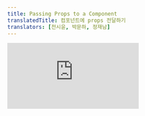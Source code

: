 ```yaml
---
title: Passing Props to a Component
translatedTitle: 컴포넌트에 props 전달하기
translators: [전시윤, 박문하, 정재남]
---
```


<iframe 
  style={{aspectRatio: 1.7778, width: '100%'}} 
  src="https://www.youtube.com/embed/playlist?list=PLjQV3hketAJkh6BEl0n4PDS_2fBd0cS9v&index=11"
  title="YouTube video player" 
  frameBorder="0" 
/>

<Intro>

React components use *props* to communicate with each other. Every parent component can pass some information to its child components by giving them props. Props might remind you of HTML attributes, but you can pass any JavaScript value through them, including objects, arrays, and functions.
<Trans>React 컴포넌트는 props를 이용해 서로 통신합니다. 모든 부모 컴포넌트는 props를 줌으로써 몇몇의 정보를 자식 컴포넌트에게 전달할 수 있습니다. props는 HTML 속성(attribute)을 생각나게 할 수도 있지만, 객체, 배열, 함수를 포함한 모든 JavaScript 값을 전달할 수 있습니다.</Trans>

</Intro>

<YouWillLearn>

* How to pass props to a component
* How to read props from a component
* How to specify default values for props
* How to pass some JSX to a component
* How props change over time

<TransBlock>
  - 컴포넌트에 props를 전달하는 방법
  - 컴포넌트에서 props를 읽는 방법
  - props의 기본값을 지정하는 방법
  - 컴포넌트에 JSX를 전달하는 방법
  - 시간에 따라 props가 변하는 방식
</TransBlock>
</YouWillLearn>

## Familiar props<Trans>친숙한 props</Trans> {/*familiar-props*/}

Props are the information that you pass to a JSX tag. For example, `className`, `src`, `alt`, `width`, and `height` are some of the props you can pass to an `<img>`:
<Trans>props는 JSX 태그에 전달하는 정보입니다. 예를 들어, `className`, `src`, `alt`, `width`, `height` 는 `<img>` 태그에 전달할 수 있습니다:</Trans>

<Sandpack>

```js
function Avatar() {
  return (
    <img
      className="avatar"
      src="https://i.imgur.com/1bX5QH6.jpg"
      alt="Lin Lanying"
      width={100}
      height={100}
    />
  );
}

export default function Profile() {
  return (
    <Avatar />
  );
}
```

```css
body { min-height: 120px; }
.avatar { margin: 20px; border-radius: 50%; }
```

</Sandpack>

The props you can pass to an `<img>` tag are predefined (ReactDOM conforms to [the HTML standard](https://www.w3.org/TR/html52/semantics-embedded-content.html#the-img-element)). But you can pass any props to *your own* components, such as `<Avatar>`, to customize them. Here's how!
<Trans>`<img>` 태그에 전달할 수 있는 props는 미리 정의되어 있습니다. (ReactDOM는 [HTML 표준](https://www.w3.org/TR/html52/semantics-embedded-content.html#the-img-element)을 준수합니다.) 자신이 생성한 `<Avatar>`와 같은 어떤 컴포넌트든 props를 전달할 수 있습니다. 방법은 다음과 같습니다.</Trans>

## Passing props to a component<Trans>컴포넌트에 props 전달하기</Trans> {/*passing-props-to-a-component*/}

In this code, the `Profile` component isn't passing any props to its child component, `Avatar`:
<Trans>아래 코드에서 `Profile` 컴포넌트는 자식 컴포넌트인 `Avatar`에 어떠한 props도 전달하지 않습니다:</Trans>

```js
export default function Profile() {
  return (
    <Avatar />
  );
}
```

You can give `Avatar` some props in two steps.
<Trans>다음 두 단계에 걸쳐 `Avatar`에 props를 전달할 수 있습니다.</Trans>

### Step 1: Pass props to the child component<Trans>자식 컴포넌트에 props 전달하기</Trans> {/*step-1-pass-props-to-the-child-component*/}

First, pass some props to `Avatar`. For example, let's pass two props: `person` (an object), and `size` (a number):
<Trans>먼저, `Avatar` 에 몇몇 props를 전달합니다. 예를 들어 `person` (객체)와 `size` (숫자)를 전달해 보겠습니다:</Trans>

```js
export default function Profile() {
  return (
    <Avatar
      person={{ name: 'Lin Lanying', imageId: '1bX5QH6' }}
      size={100}
    />
  );
}
```

<Note>

If double curly braces after `person=` confuse you, recall [they're merely an object](/learn/javascript-in-jsx-with-curly-braces#using-double-curlies-css-and-other-objects-in-jsx) inside the JSX curlies.
<Trans>만약 `person=` 뒤에 있는 이중 괄호가 혼란스럽다면, [JSX 중괄호 안의 객체](/learn/javascript-in-jsx-with-curly-braces#using-double-curlies-css-and-other-objects-in-jsx)라고 기억하시면 됩니다.</Trans>

</Note>

Now you can read these props inside the `Avatar` component.
<Trans>이제 `Avatar` 컴포넌트 내 props를 읽을 수 있습니다.</Trans>

### Step 2: Read props inside the child component<Trans>자식 컴포넌트 내부에서 props 읽기</Trans> {/*step-2-read-props-inside-the-child-component*/}

You can read these props by listing their names `person, size` separated by the commas inside `({` and `})` directly after `function Avatar`. This lets you use them inside the `Avatar` code, like you would with a variable.
<Trans>이러한 props들은 `function Avatar` 바로 뒤에 있는 `({`와 `})` 안에 그들의 이름인 `person, size` 등을 쉼표로 구분함으로써 읽을 수 있습니다. 이렇게 하면 `Avatar` 코드 내에서 변수를 사용하는 것처럼 사용할 수 있습니다.</Trans>

```js
function Avatar({ person, size }) {
  // person and size are available here
}
```

Add some logic to `Avatar` that uses the `person` and `size` props for rendering, and you're done.
<Trans>`Avatar`에 렌더링을 위해 `person` 과 `size` props를 사용하는 로직을 추가하면 끝입니다.</Trans>

Now you can configure `Avatar` to render in many different ways with different props. Try tweaking the values!
<Trans>이제 `Avatar`를 다른 props를 이용해 다양한 방식으로 렌더링하도록 구성할 수 있습니다. 값을 조정해보세요!</Trans>

<Sandpack>

```js App.js
import { getImageUrl } from './utils.js';

function Avatar({ person, size }) {
  return (
    <img
      className="avatar"
      src={getImageUrl(person)}
      alt={person.name}
      width={size}
      height={size}
    />
  );
}

export default function Profile() {
  return (
    <div>
      <Avatar
        size={100}
        person={{ 
          name: 'Katsuko Saruhashi', 
          imageId: 'YfeOqp2'
        }}
      />
      <Avatar
        size={80}
        person={{
          name: 'Aklilu Lemma', 
          imageId: 'OKS67lh'
        }}
      />
      <Avatar
        size={50}
        person={{ 
          name: 'Lin Lanying',
          imageId: '1bX5QH6'
        }}
      />
    </div>
  );
}
```

```js utils.js
export function getImageUrl(person, size = 's') {
  return (
    'https://i.imgur.com/' +
    person.imageId +
    size +
    '.jpg'
  );
}
```

```css
body { min-height: 120px; }
.avatar { margin: 10px; border-radius: 50%; }
```

</Sandpack>

Props let you think about parent and child components independently. For example, you can change the `person` or the `size` props inside `Profile` without having to think about how `Avatar` uses them. Similarly, you can change how the `Avatar` uses these props, without looking at the `Profile`.
<Trans>props를 사용하면 부모 컴포넌트와 자식 컴포넌트를 독립적으로 생각할 수 있습니다. 예를 들어, `Avatar` 가 props들을 어떻게 사용하는지 생각할 필요없이  `Profile`의 `person` 또는 `size` props를 수정할 수 있습니다. 마찬가지로 `Profile`을 보지 않고도 `Avatar`가 props를 사용하는 방식을 바꿀 수 있습니다.</Trans>

You can think of props like "knobs" that you can adjust. They serve the same role as arguments serve for functions—in fact, props _are_ the only argument to your component! React component functions accept a single argument, a `props` object:
<Trans>props는 조절할 수 있는 "손잡이(볼륨 다이얼같은 느낌적 느낌)"라고 생각하면 됩니다. props는 함수의 인수와 동일한 역할을 합니다. 사실 props는 컴포넌트에 대한 유일한 인자입니다! React 컴포넌트 함수는 하나의 인자, 즉 `props` 객체를 받습니다:</Trans>

```js
function Avatar(props) {
  let person = props.person;
  let size = props.size;
  // ...
}
```

Usually you don't need the whole `props` object itself, so you destructure it into individual props.
<Trans>보통은 전체 props 자체를 필요로 하지는 않기에, 개별 props로 구조분해 합니다.</Trans>

<Pitfall>

**Don't miss the pair of `{` and `}` curlies** inside of `(` and `)` when declaring props:
<Trans>props를 선언할 때 `(` 및 `)` 안에  **`{` 및 `}` 쌍을 놓치지 마세요**:</Trans>

```js
function Avatar({ person, size }) {
  // ...
}
```

This syntax is called ["destructuring"](https://developer.mozilla.org/docs/Web/JavaScript/Reference/Operators/Destructuring_assignment#Unpacking_fields_from_objects_passed_as_a_function_parameter) and is equivalent to reading properties from a function parameter:
<Trans>이 구문을 [“구조 분해 할당”](https://developer.mozilla.org/ko/docs/Web/JavaScript/Reference/Operators/Destructuring_assignment#Unpacking_fields_from_objects_passed_as_a_function_parameter)이라고 부르며 함수 매개 변수의 속성과 동등합니다.</Trans>

```js
function Avatar(props) {
  let person = props.person;
  let size = props.size;
  // ...
}
```

</Pitfall>

## Specifying a default value for a prop<Trans>prop의 기본값 지정하기</Trans> {/*specifying-a-default-value-for-a-prop*/}

If you want to give a prop a default value to fall back on when no value is specified, you can do it with the destructuring by putting `=` and the default value right after the parameter:
<Trans>값이 지정되지 않았을 때, prop에 기본값을 주길 원한다면, 변수 바로 뒤에 `=` 과 함께 기본값을 넣어 구조 분해 할당을 해줄 수 있습니다.</Trans>

```js
function Avatar({ person, size = 100 }) {
  // ...
}
```

Now, if `<Avatar person={...} />` is rendered with no `size` prop, the `size` will be set to `100`.
<Trans>이제, `<Avatar person={...} />`가 `size` prop이 없이 렌더링된다면, `size`는 `100`으로 설정됩니다. </Trans>

The default value is only used if the `size` prop is missing or if you pass `size={undefined}`. But if you pass `size={null}` or `size={0}`, the default value will **not** be used.
<Trans>이 [기본값](https://developer.mozilla.org/ko/docs/Web/JavaScript/Reference/Functions/Default_parameters)은 size prop이 없거나 `size={undefined}` 로 전달될 때 사용됩니다. 그러나 만약 `size={null}`  또는 `size={0}`으로 전달된다면, 기본값은 사용되지 **않습니다**.</Trans>

## Forwarding props with the JSX spread syntax<Trans>JSX 전개 구문으로 props 전달하기</Trans> {/*forwarding-props-with-the-jsx-spread-syntax*/}

Sometimes, passing props gets very repetitive:
<Trans>때때로 전달되는 props들은 반복적입니다:</Trans>

```js
function Profile({ person, size, isSepia, thickBorder }) {
  return (
    <div className="card">
      <Avatar
        person={person}
        size={size}
        isSepia={isSepia}
        thickBorder={thickBorder}
      />
    </div>
  );
}
```

There's nothing wrong with repetitive code—it can be more legible. But at times you may value conciseness. Some components forward all of their props to their children, like how this `Profile` does with `Avatar`. Because they don't use any of their props directly, it can make sense to use a more concise "spread" syntax:
<Trans>반복적인 코드는 가독성을 높일 수 있다는 점에서 잘못된 것은 아닙니다. 하지만 때로는 간결함이 중요할 때도 있습니다. `Profile` 컴포넌트가 `Avatar` 컴포넌트에게 그런 것처럼, 일부 컴포넌트는 그들의 모든 props를 자식 컴포넌트에 전달합니다. 이 경우 Profile 컴포넌트는 props를 직접적으로 사용하지 않기 때문에, 보다 간결한 [“전개(spread)”](https://developer.mozilla.org/ko/docs/Web/JavaScript/Reference/Operators/Spread_syntax) 구문을 사용하는 것이 합리적일 수 있습니다:</Trans>

```js
function Profile(props) {
  return (
    <div className="card">
      <Avatar {...props} />
    </div>
  );
}
```

This forwards all of `Profile`'s props to the `Avatar` without listing each of their names.
<Trans>이렇게 하면 `Profile`의 모든 props를 각각의 이름을 나열하지 않고 `Avatar`로 전달합니다.</Trans>

**Use spread syntax with restraint.** If you're using it in every other component, something is wrong. Often, it indicates that you should split your components and pass children as JSX. More on that next!
<Trans>**전개 구문은 제한적으로 사용하세요**. 다른 모든 컴포넌트에 이 구문을 사용한다면 문제가 있는 것입니다. 이는 종종 컴포넌트들을 분할하여 자식을 JSX로 전달해야 함을 나타냅니다. 더 자세히 알아봅시다!</Trans>

## Passing JSX as children<Trans>자식을 JSX로 전달하기</Trans> {/*passing-jsx-as-children*/}

It is common to nest built-in browser tags:
<Trans>내장된 브라우저 태그는 중첩하는 것이 일반적입니다:</Trans>

```js
<div>
  <img />
</div>
```

Sometimes you'll want to nest your own components the same way:
<Trans>때로는 만든 컴포넌트들끼리 중첩하고 싶을 수도 있습니다:</Trans>

```js
<Card>
  <Avatar />
</Card>
```

When you nest content inside a JSX tag, the parent component will receive that content in a prop called `children`. For example, the `Card` component below will receive a `children` prop set to `<Avatar />` and render it in a wrapper div:
<Trans>JSX 태그 내에 콘텐츠를 중첩하면, 부모 컴포넌트는 해당 컨텐츠를 `children`이라는 prop으로 받을 것입니다. 예를 들어, 아래의 `Card` 컴포넌트는 `<Avatar />` 로 설정된 `children` prop을 받아 이를 감싸는 div에 렌더링할 것입니다:</Trans>

<Sandpack>

```js App.js
import Avatar from './Avatar.js';

function Card({ children }) {
  return (
    <div className="card">
      {children}
    </div>
  );
}

export default function Profile() {
  return (
    <Card>
      <Avatar
        size={100}
        person={{ 
          name: 'Katsuko Saruhashi',
          imageId: 'YfeOqp2'
        }}
      />
    </Card>
  );
}
```

```js Avatar.js
import { getImageUrl } from './utils.js';

export default function Avatar({ person, size }) {
  return (
    <img
      className="avatar"
      src={getImageUrl(person)}
      alt={person.name}
      width={size}
      height={size}
    />
  );
}
```

```js utils.js
export function getImageUrl(person, size = 's') {
  return (
    'https://i.imgur.com/' +
    person.imageId +
    size +
    '.jpg'
  );
}
```

```css
.card {
  width: fit-content;
  margin: 5px;
  padding: 5px;
  font-size: 20px;
  text-align: center;
  border: 1px solid #aaa;
  border-radius: 20px;
  background: #fff;
}
.avatar {
  margin: 20px;
  border-radius: 50%;
}
```

</Sandpack>

Try replacing the `<Avatar>` inside `<Card>` with some text to see how the `Card` component can wrap any nested content. It doesn't need to "know" what's being rendered inside of it. You will see this flexible pattern in many places.
<Trans>`<Card>` 내부의 `<Avatar>`를 텍스트로 바꾸어 `<Card>` 컴포넌트가 중첩된 콘텐츠를 어떻게 감싸는지 확인해 보세요. `<Card>`는 children 내부에서 무엇이 렌더링되는지 “알아야 할” 필요가 없습니다. 이 유연한 패턴은 많은 곳에서 볼 수 있습니다.</Trans>

You can think of a component with a `children` prop as having a "hole" that can be "filled in" by its parent components with arbitrary JSX. You will often use the `children` prop for visual wrappers: panels, grids, etc.
<Trans>`children` prop을 가지고 있는 컴포넌트는 부모 컴포넌트가 임의의 JSX로 “채울” 수 있는 “구멍”을 가진 것이라고 생각할 수 있습니다. 패널, 그리드 등의 시각적 래퍼에 종종 `children` prop를 사용합니다.</Trans>

<Illustration src="/images/docs/illustrations/i_children-prop.png" alt='A puzzle-like Card tile with a slot for "children" pieces like text and Avatar' />

## How props change over time<Trans>시간에 따라 props가 변하는 방식</Trans> {/*how-props-change-over-time*/}

The `Clock` component below receives two props from its parent component: `color` and `time`. (The parent component's code is omitted because it uses [state](/learn/state-a-components-memory), which we won't dive into just yet.)
<Trans>아래의 `Clock` 컴포넌트는 부모 컴포넌트로부터 `color`와 `time`이라는 두 가지 props를 받습니다. (부모 컴포넌트의 코드는 아직 자세히 다루지 않을 [state](/learn/state-a-components-memory)를 사용하기 때문에 생략합니다).</Trans>

Try changing the color in the select box below:
<Trans>아래 select box의 색상을 바꿔보세요:</Trans>

<Sandpack>

```js Clock.js active
export default function Clock({ color, time }) {
  return (
    <h1 style={{ color: color }}>
      {time}
    </h1>
  );
}
```

```js App.js hidden
import { useState, useEffect } from 'react';
import Clock from './Clock.js';

function useTime() {
  const [time, setTime] = useState(() => new Date());
  useEffect(() => {
    const id = setInterval(() => {
      setTime(new Date());
    }, 1000);
    return () => clearInterval(id);
  }, []);
  return time;
}

export default function App() {
  const time = useTime();
  const [color, setColor] = useState('lightcoral');
  return (
    <div>
      <p>
        Pick a color:{' '}
        <select value={color} onChange={e => setColor(e.target.value)}>
          <option value="lightcoral">lightcoral</option>
          <option value="midnightblue">midnightblue</option>
          <option value="rebeccapurple">rebeccapurple</option>
        </select>
      </p>
      <Clock color={color} time={time.toLocaleTimeString()} />
    </div>
  );
}
```

</Sandpack>

This example illustrates that **a component may receive different props over time.** Props are not always static! Here, the `time` prop changes every second, and the `color` prop changes when you select another color. Props reflect a component's data at any point in time, rather than only in the beginning.
<Trans>이 예시는 **컴포넌트가 시간에 따라 다른 props를 받을 수 있음을 보여줍니다.** Props는 항상 고정되어 있지 않습니다! 여기서 `time` prop은 매초마다 변경되고, `color` prop은 다른 색상을 선택하면 변경됩니다. Props는 컴포넌트의 데이터를 처음에만 반영하는 것이 아니라 모든 시점에 반영합니다.</Trans>

However, props are [immutable](https://en.wikipedia.org/wiki/Immutable_object)—a term from computer science meaning "unchangeable". When a component needs to change its props (for example, in response to a user interaction or new data), it will have to "ask" its parent component to pass it _different props_—a new object! Its old props will then be cast aside, and eventually the JavaScript engine will reclaim the memory taken by them.
<Trans>그러나 props는 [불변](https://en.wikipedia.org/wiki/Immutable_object)으로, 컴퓨터 과학에서 "변경할 수 없다"는 뜻의 용어입니다. 컴포넌트가 props를 변경해야 하는 경우(예: 사용자의 상호작용이나 새로운 데이터에 대한 응답으로), 부모 컴포넌트에 *다른 props*, 즉 새로운 객체를 전달하도록 "요청"해야 합니다! 그러면 이전의 props는 버려지고(참조를 끊는다), 결국 JavaScript 엔진은 기존 props가 차지했던 메모리를 회수(가비지 컬렉팅. GC)하게 됩니다.</Trans>

**Don't try to "change props".** When you need to respond to the user input (like changing the selected color), you will need to "set state", which you can learn about in [State: A Component's Memory.](/learn/state-a-components-memory)
<Trans>**“props 변경”을 시도하지 마세요.** 선택한 색을 변경하는 등 사용자 입력에 반응해야 하는 경우에는 [State: 컴포넌트의 메모리](/learn/state-a-components-memory)에서 배울 “set state”가 필요할 것입니다.</Trans>

<Recap>

* To pass props, add them to the JSX, just like you would with HTML attributes.
* To read props, use the `function Avatar({ person, size })` destructuring syntax.
* You can specify a default value like `size = 100`, which is used for missing and `undefined` props.
* You can forward all props with `<Avatar {...props} />` JSX spread syntax, but don't overuse it!
* Nested JSX like `<Card><Avatar /></Card>` will appear as `Card` component's `children` prop.
* Props are read-only snapshots in time: every render receives a new version of props.
* You can't change props. When you need interactivity, you'll need to set state.

<TransBlock>
  - Props를 전달하려면 HTML 속성 사용할 때와 마찬가지로 JSX에 props를 추가합니다.
  - Props를 읽으려면 `function Avatar({ person, size })` 구조 분해 구문을 사용합니다.
  - `size = 100` 과 같은 기본값을 지정할 수 있으며, 이는 누락되거나 `undefined` 인 props에 사용됩니다.
  - 모든 props를 `<Avatar {...props} />` JSX 전개 구문을 사용할 수 있지만, 과도하게 사용하지 마세요.
  - `<Card><Avatar /></Card>`와 같이 중첩된 JSX는 `Card`컴포넌트의 자식 컴포넌트로 표시됩니다.
  - Props는 읽기 전용 스냅샷으로, 렌더링할 때마다 새로운 버전의 props를 받습니다.
  - Props는 변경할 수 없습니다. 상호작용이 필요한 경우 state를 설정해야 합니다.
</TransBlock>

</Recap>

<Challenges>

#### Extract a component<Trans>컴포넌트 추출하기</Trans> {/*extract-a-component*/}

This `Gallery` component contains some very similar markup for two profiles. Extract a `Profile` component out of it to reduce the duplication. You'll need to choose what props to pass to it.
<Trans>이  `Gallery` 컴포넌트에는 두가지 프로필에 대한 몇가지 비슷한 마크업이 포함되어 있습니다. 중복을 줄이기 위해 `Profile` 컴포넌트를 추출해 보세요. 어떤 props를 전달할지 골라야 할 수 있습니다.</Trans>

<Sandpack>

```js App.js
import { getImageUrl } from './utils.js';

export default function Gallery() {
  return (
    <div>
      <h1>Notable Scientists</h1>
      <section className="profile">
        <h2>Maria Skłodowska-Curie</h2>
        <img
          className="avatar"
          src={getImageUrl('szV5sdG')}
          alt="Maria Skłodowska-Curie"
          width={70}
          height={70}
        />
        <ul>
          <li>
            <b>Profession: </b> 
            physicist and chemist
          </li>
          <li>
            <b>Awards: 4 </b> 
            (Nobel Prize in Physics, Nobel Prize in Chemistry, Davy Medal, Matteucci Medal)
          </li>
          <li>
            <b>Discovered: </b>
            polonium (element)
          </li>
        </ul>
      </section>
      <section className="profile">
        <h2>Katsuko Saruhashi</h2>
        <img
          className="avatar"
          src={getImageUrl('YfeOqp2')}
          alt="Katsuko Saruhashi"
          width={70}
          height={70}
        />
        <ul>
          <li>
            <b>Profession: </b> 
            geochemist
          </li>
          <li>
            <b>Awards: 2 </b> 
            (Miyake Prize for geochemistry, Tanaka Prize)
          </li>
          <li>
            <b>Discovered: </b>
            a method for measuring carbon dioxide in seawater
          </li>
        </ul>
      </section>
    </div>
  );
}
```

```js utils.js
export function getImageUrl(imageId, size = 's') {
  return (
    'https://i.imgur.com/' +
    imageId +
    size +
    '.jpg'
  );
}
```

```css
.avatar { margin: 5px; border-radius: 50%; min-height: 70px; }
.profile {
  border: 1px solid #aaa;
  border-radius: 6px;
  margin-top: 20px;
  padding: 10px;
}
h1, h2 { margin: 5px; }
h1 { margin-bottom: 10px; }
ul { padding: 0px 10px 0px 20px; }
li { margin: 5px; }
```

</Sandpack>

<Hint>

Start by extracting the markup for one of the scientists. Then find the pieces that don't match it in the second example, and make them configurable by props.
<Trans>과학자 중 한 명에 대한 마크업을 추출하는 것으로 시작하세요. 그런 다음 두 번째 예제에서 일치하지 않는 부분을 찾아 props로 구성할 수 있게 만듭니다.</Trans>

</Hint>

<Solution>

In this solution, the `Profile` component accepts multiple props: `imageId` (a string), `name` (a string), `profession` (a string), `awards` (an array of strings), `discovery` (a string), and `imageSize` (a number).
<Trans>이 솔루션에서 `Profile` 컴포넌트는 `imageId` (문자열), `name` (문자열), `profession` (문자열), `awards` (문자열 배열), `discovery` (문자열), `imageSize` (숫자) 등 여러 props를 허용합니다.</Trans>

Note that the `imageSize` prop has a default value, which is why we don't pass it to the component.
<Trans>`imageSize` prop에는 기본값이 있으므로, 컴포넌트에 전달하지 않았습니다.</Trans>

<Sandpack>

```js App.js
import { getImageUrl } from './utils.js';

function Profile({
  imageId,
  name,
  profession,
  awards,
  discovery,
  imageSize = 70
}) {
  return (
    <section className="profile">
      <h2>{name}</h2>
      <img
        className="avatar"
        src={getImageUrl(imageId)}
        alt={name}
        width={imageSize}
        height={imageSize}
      />
      <ul>
        <li><b>Profession:</b> {profession}</li>
        <li>
          <b>Awards: {awards.length} </b>
          ({awards.join(', ')})
        </li>
        <li>
          <b>Discovered: </b>
          {discovery}
        </li>
      </ul>
    </section>
  );
}

export default function Gallery() {
  return (
    <div>
      <h1>Notable Scientists</h1>
      <Profile
        imageId="szV5sdG"
        name="Maria Skłodowska-Curie"
        profession="physicist and chemist"
        discovery="polonium (chemical element)"
        awards={[
          'Nobel Prize in Physics',
          'Nobel Prize in Chemistry',
          'Davy Medal',
          'Matteucci Medal'
        ]}
      />
      <Profile
        imageId='YfeOqp2'
        name='Katsuko Saruhashi'
        profession='geochemist'
        discovery="a method for measuring carbon dioxide in seawater"
        awards={[
          'Miyake Prize for geochemistry',
          'Tanaka Prize'
        ]}
      />
    </div>
  );
}
```

```js utils.js
export function getImageUrl(imageId, size = 's') {
  return (
    'https://i.imgur.com/' +
    imageId +
    size +
    '.jpg'
  );
}
```

```css
.avatar { margin: 5px; border-radius: 50%; min-height: 70px; }
.profile {
  border: 1px solid #aaa;
  border-radius: 6px;
  margin-top: 20px;
  padding: 10px;
}
h1, h2 { margin: 5px; }
h1 { margin-bottom: 10px; }
ul { padding: 0px 10px 0px 20px; }
li { margin: 5px; }
```

</Sandpack>

Note how you don't need a separate `awardCount` prop if `awards` is an array. Then you can use `awards.length` to count the number of awards. Remember that props can take any values, and that includes arrays too!
<Trans>`awards`가 배열인 경우 별도의 `awardCount` prop이 필요하지 않다는 점에 유의하세요. `awards.length`를 사용하여 awards 개수를 파악할 수 있습니다. props에는 어떤 값도 사용할 수 있으며, 배열도 포함된다는 점을 기억하세요!</Trans>

Another solution, which is more similar to the earlier examples on this page, is to group all information about a person in a single object, and pass that object as one prop:
<Trans>이 페이지의 앞선 예제와 더 유사한 또 다른 해결책은, 사람에 대한 모든 정보를 하나의 객체로 그룹화하고, 해당 객체를 하나의 prop으로 전달하는 것입니다:</Trans>
<Sandpack>

```js App.js
import { getImageUrl } from './utils.js';

function Profile({ person, imageSize = 70 }) {
  const imageSrc = getImageUrl(person)

  return (
    <section className="profile">
      <h2>{person.name}</h2>
      <img
        className="avatar"
        src={imageSrc}
        alt={person.name}
        width={imageSize}
        height={imageSize}
      />
      <ul>
        <li>
          <b>Profession:</b> {person.profession}
        </li>
        <li>
          <b>Awards: {person.awards.length} </b>
          ({person.awards.join(', ')})
        </li>
        <li>
          <b>Discovered: </b>
          {person.discovery}
        </li>
      </ul>
    </section>
  )
}

export default function Gallery() {
  return (
    <div>
      <h1>Notable Scientists</h1>
      <Profile person={{
        imageId: 'szV5sdG',
        name: 'Maria Skłodowska-Curie',
        profession: 'physicist and chemist',
        discovery: 'polonium (chemical element)',
        awards: [
          'Nobel Prize in Physics',
          'Nobel Prize in Chemistry',
          'Davy Medal',
          'Matteucci Medal'
        ],
      }} />
      <Profile person={{
        imageId: 'YfeOqp2',
        name: 'Katsuko Saruhashi',
        profession: 'geochemist',
        discovery: 'a method for measuring carbon dioxide in seawater',
        awards: [
          'Miyake Prize for geochemistry',
          'Tanaka Prize'
        ],
      }} />
    </div>
  );
}
```

```js utils.js
export function getImageUrl(person, size = 's') {
  return (
    'https://i.imgur.com/' +
    person.imageId +
    size +
    '.jpg'
  );
}
```

```css
.avatar { margin: 5px; border-radius: 50%; min-height: 70px; }
.profile {
  border: 1px solid #aaa;
  border-radius: 6px;
  margin-top: 20px;
  padding: 10px;
}
h1, h2 { margin: 5px; }
h1 { margin-bottom: 10px; }
ul { padding: 0px 10px 0px 20px; }
li { margin: 5px; }
```

</Sandpack>

Although the syntax looks slightly different because you're describing properties of a JavaScript object rather than a collection of JSX attributes, these examples are mostly equivalent, and you can pick either approach.
<Trans>JSX 속성 컬렉션이 아닌 JavaScript 객체의 속성으로 구성되어 있어서 구문이 약간 달라 보이지만, 이 예제는 대부분 동일하며, 두 가지 접근 방식 중 어느 쪽을 선택해도 괜찮습니다.</Trans>
</Solution>

#### Adjust the image size based on a prop<Trans>prop에 따라 이미지 크기 조정하기</Trans> {/*adjust-the-image-size-based-on-a-prop*/}

In this example, `Avatar` receives a numeric `size` prop which determines the `<img>` width and height. The `size` prop is set to `40` in this example. However, if you open the image in a new tab, you'll notice that the image itself is larger (`160` pixels). The real image size is determined by which thumbnail size you're requesting.
<Trans>이번 예제에서는 `Avatar` 가 `<img>`의 넓이와 높이를 결정하는 숫자 `size` prop를 받습니다. `size` prop은 `40`으로 설정되어 있습니다. 그러나 새 탭에서 이미지를 열면, 이미지가 `160픽셀`로 커져 있을 것입니다. 실제 이미지 크기는 요청하는 썸네일 크기에 따라 결정됩니다.</Trans>

Change the `Avatar` component to request the closest image size based on the `size` prop. Specifically, if the `size` is less than `90`, pass `'s'` ("small") rather than `'b'` ("big") to the `getImageUrl` function. Verify that your changes work by rendering avatars with different values of the `size` prop and opening images in a new tab.
<Trans>`size` prop에 따라 가장 가까운 이미지 크기를 요청하도록 `Avatar` 컴포넌트를 변경하세요. 특히 `size` 가 `90`보다 작으면 `'s'`(”작은”)을, 아니면 `'b'`(”큰”)을 `getImageUrl` 함수에 전달하세요. `size` prop를 다른 값들을 전달해보고, 아바타를 렌더링 하는지, 새 탭에서 이미지를 열어 변경사항이 제대로 반영되는지 확인해보세요.</Trans>

<Sandpack>

```js App.js
import { getImageUrl } from './utils.js';

function Avatar({ person, size }) {
  return (
    <img
      className="avatar"
      src={getImageUrl(person, 'b')}
      alt={person.name}
      width={size}
      height={size}
    />
  );
}

export default function Profile() {
  return (
    <Avatar
      size={40}
      person={{ 
        name: 'Gregorio Y. Zara', 
        imageId: '7vQD0fP'
      }}
    />
  );
}
```

```js utils.js
export function getImageUrl(person, size) {
  return (
    'https://i.imgur.com/' +
    person.imageId +
    size +
    '.jpg'
  );
}
```

```css
.avatar { margin: 20px; border-radius: 50%; }
```

</Sandpack>

<Solution>

Here is how you could go about it:
<Trans>방법은 다음과 같습니다:</Trans>

<Sandpack>

```js App.js
import { getImageUrl } from './utils.js';

function Avatar({ person, size }) {
  let thumbnailSize = 's';
  if (size > 90) {
    thumbnailSize = 'b';
  }
  return (
    <img
      className="avatar"
      src={getImageUrl(person, thumbnailSize)}
      alt={person.name}
      width={size}
      height={size}
    />
  );
}

export default function Profile() {
  return (
    <>
      <Avatar
        size={40}
        person={{ 
          name: 'Gregorio Y. Zara', 
          imageId: '7vQD0fP'
        }}
      />
      <Avatar
        size={120}
        person={{ 
          name: 'Gregorio Y. Zara', 
          imageId: '7vQD0fP'
        }}
      />
    </>
  );
}
```

```js utils.js
export function getImageUrl(person, size) {
  return (
    'https://i.imgur.com/' +
    person.imageId +
    size +
    '.jpg'
  );
}
```

```css
.avatar { margin: 20px; border-radius: 50%; }
```

</Sandpack>

You could also show a sharper image for high DPI screens by taking [`window.devicePixelRatio`](https://developer.mozilla.org/en-US/docs/Web/API/Window/devicePixelRatio) into account:
<Trans>또한 [`window.devicePixelRatio`](https://developer.mozilla.org/en-US/docs/Web/API/Window/devicePixelRatio)를 고려하여 높은 DPI 화면에서 더 선명한 이미지를 표시할 수도 있습니다:</Trans>

<Sandpack>

```js App.js
import { getImageUrl } from './utils.js';

const ratio = window.devicePixelRatio;

function Avatar({ person, size }) {
  let thumbnailSize = 's';
  if (size * ratio > 90) {
    thumbnailSize = 'b';
  }
  return (
    <img
      className="avatar"
      src={getImageUrl(person, thumbnailSize)}
      alt={person.name}
      width={size}
      height={size}
    />
  );
}

export default function Profile() {
  return (
    <>
      <Avatar
        size={40}
        person={{ 
          name: 'Gregorio Y. Zara', 
          imageId: '7vQD0fP'
        }}
      />
      <Avatar
        size={70}
        person={{ 
          name: 'Gregorio Y. Zara', 
          imageId: '7vQD0fP'
        }}
      />
      <Avatar
        size={120}
        person={{ 
          name: 'Gregorio Y. Zara', 
          imageId: '7vQD0fP'
        }}
      />
    </>
  );
}
```

```js utils.js
export function getImageUrl(person, size) {
  return (
    'https://i.imgur.com/' +
    person.imageId +
    size +
    '.jpg'
  );
}
```

```css
.avatar { margin: 20px; border-radius: 50%; }
```

</Sandpack>

Props let you encapsulate logic like this inside the `Avatar` component (and change it later if needed) so that everyone can use the `<Avatar>` component without thinking about how the images are requested and resized.
<Trans>props를 사용하면 `<Avatar>` 컴포넌트 내부에 이와 같은 로직을 캡슐화할 수 있으므로(필요하면 나중에 변경할 수 있습니다), 누구나 이미지가 요청되고 크기가 조정되는 방식에 대해 생각하지 않고 `<Avatar>` 컴포넌트를 사용할 수 있습니다.</Trans>

</Solution>

#### Passing JSX in a `children` prop<Trans>`children` prop에 JSX 전달하기</Trans> {/*passing-jsx-in-a-children-prop*/}

Extract a `Card` component from the markup below, and use the `children` prop to pass different JSX to it:
<Trans>아래 마크업에서 `Card` 컴포넌트를 추출하고, `children` prop을 사용하여 다른 JSX를 전달하세요:</Trans>

<Sandpack>

```js
export default function Profile() {
  return (
    <div>
      <div className="card">
        <div className="card-content">
          <h1>Photo</h1>
          <img
            className="avatar"
            src="https://i.imgur.com/OKS67lhm.jpg"
            alt="Aklilu Lemma"
            width={70}
            height={70}
          />
        </div>
      </div>
      <div className="card">
        <div className="card-content">
          <h1>About</h1>
          <p>Aklilu Lemma was a distinguished Ethiopian scientist who discovered a natural treatment to schistosomiasis.</p>
        </div>
      </div>
    </div>
  );
}
```

```css
.card {
  width: fit-content;
  margin: 20px;
  padding: 20px;
  border: 1px solid #aaa;
  border-radius: 20px;
  background: #fff;
}
.card-content {
  text-align: center;
}
.avatar {
  margin: 10px;
  border-radius: 50%;
}
h1 {
  margin: 5px;
  padding: 0;
  font-size: 24px;
}
```

</Sandpack>

<Hint>

Any JSX you put inside of a component's tag will be passed as the `children` prop to that component.
<Trans>컴포넌트의 태그 안에 넣는 모든 JSX는 해당 컴포넌트에 `children` 프로퍼티로 전달됩니다.</Trans>

</Hint>

<Solution>

This is how you can use the `Card` component in both places:
<Trans>두 곳에서 모두 `Card` 컴포넌트를 사용할 수 있는 방법입니다:</Trans>

<Sandpack>

```js
function Card({ children }) {
  return (
    <div className="card">
      <div className="card-content">
        {children}
      </div>
    </div>
  );
}

export default function Profile() {
  return (
    <div>
      <Card>
        <h1>Photo</h1>
        <img
          className="avatar"
          src="https://i.imgur.com/OKS67lhm.jpg"
          alt="Aklilu Lemma"
          width={100}
          height={100}
        />
      </Card>
      <Card>
        <h1>About</h1>
        <p>Aklilu Lemma was a distinguished Ethiopian scientist who discovered a natural treatment to schistosomiasis.</p>
      </Card>
    </div>
  );
}
```

```css
.card {
  width: fit-content;
  margin: 20px;
  padding: 20px;
  border: 1px solid #aaa;
  border-radius: 20px;
  background: #fff;
}
.card-content {
  text-align: center;
}
.avatar {
  margin: 10px;
  border-radius: 50%;
}
h1 {
  margin: 5px;
  padding: 0;
  font-size: 24px;
}
```

</Sandpack>

You can also make `title` a separate prop if you want every `Card` to always have a title:
<Trans>모든 `Card`에 항상 제목을 붙이고 싶다면 `title`을 별도의 prop으로 만들 수도 있습니다:</Trans>

<Sandpack>

```js
function Card({ children, title }) {
  return (
    <div className="card">
      <div className="card-content">
        <h1>{title}</h1>
        {children}
      </div>
    </div>
  );
}

export default function Profile() {
  return (
    <div>
      <Card title="Photo">
        <img
          className="avatar"
          src="https://i.imgur.com/OKS67lhm.jpg"
          alt="Aklilu Lemma"
          width={100}
          height={100}
        />
      </Card>
      <Card title="About">
        <p>Aklilu Lemma was a distinguished Ethiopian scientist who discovered a natural treatment to schistosomiasis.</p>
      </Card>
    </div>
  );
}
```

```css
.card {
  width: fit-content;
  margin: 20px;
  padding: 20px;
  border: 1px solid #aaa;
  border-radius: 20px;
  background: #fff;
}
.card-content {
  text-align: center;
}
.avatar {
  margin: 10px;
  border-radius: 50%;
}
h1 {
  margin: 5px;
  padding: 0;
  font-size: 24px;
}
```

</Sandpack>

</Solution>

</Challenges>
